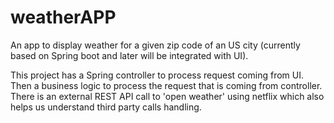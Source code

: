 # weatherAPP
An app to display weather for a given zip code of an US city (currently based on Spring boot and later will be integrated with UI).

This project has a Spring controller to process request coming from UI.
Then a business logic to process the request that is coming from controller.
There is an external REST API call to 'open weather' using netflix which also helps us understand third party calls handling.
